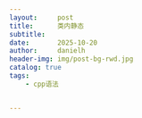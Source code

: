 ```yaml
---
layout:     post
title:      类内静态
subtitle:   
date:       2025-10-20
author:     danielh
header-img: img/post-bg-rwd.jpg
catalog: true
tags:
    - cpp语法


---
```



<!--stackedit_data:
eyJoaXN0b3J5IjpbLTE1OTEwNzgwMDZdfQ==
-->